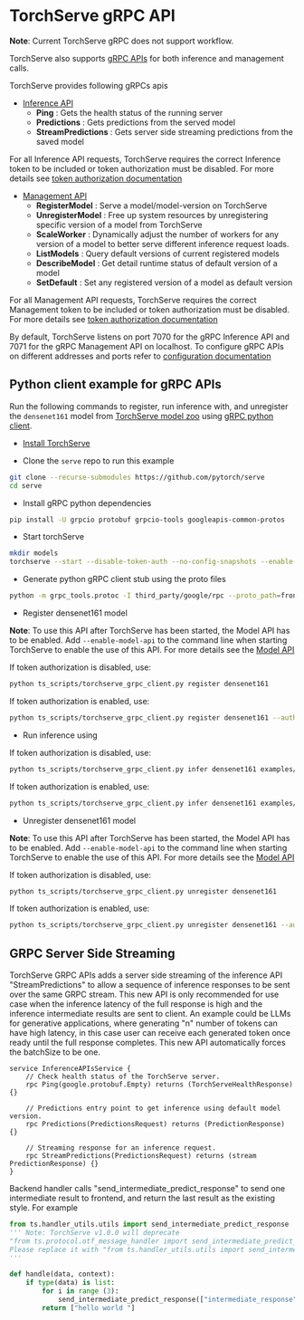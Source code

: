 # TorchServe gRPC API

__Note__: Current TorchServe gRPC does not support workflow.

TorchServe also supports [gRPC APIs](https://github.com/pytorch/serve/tree/master/frontend/server/src/main/resources/proto) for both inference and management calls.

TorchServe provides following gRPCs apis

* [Inference API](https://github.com/pytorch/serve/blob/master/frontend/server/src/main/resources/proto/inference.proto)
  - **Ping** : Gets the health status of the running server
  - **Predictions** : Gets predictions from the served model
  - **StreamPredictions** : Gets server side streaming predictions from the saved model

For all Inference API requests, TorchServe requires the correct Inference token to be included or token authorization must be disabled. For more details see [token authorization documentation](./token_authorization_api.md)

* [Management API](https://github.com/pytorch/serve/blob/master/frontend/server/src/main/resources/proto/management.proto)
  - **RegisterModel** : Serve a model/model-version on TorchServe
  - **UnregisterModel** : Free up system resources by unregistering specific version of a model from TorchServe
  - **ScaleWorker** : Dynamically adjust the number of workers for any version of a model to better serve different inference request loads.
  - **ListModels** : Query default versions of current registered models
  - **DescribeModel** : Get detail runtime status of default version of a model
  - **SetDefault** : Set any registered version of a model as default version

For all Management API requests, TorchServe requires the correct Management token to be included or token authorization must be disabled. For more details see [token authorization documentation](./token_authorization_api.md)

By default, TorchServe listens on port 7070 for the gRPC Inference API and 7071 for the gRPC Management API on localhost.
To configure gRPC APIs on different addresses and ports refer to [configuration documentation](configuration.md)

## Python client example for gRPC APIs

Run the following commands to register, run inference with, and unregister the `densenet161` model from [TorchServe model zoo](model_zoo.md) using [gRPC python client](https://github.com/pytorch/serve/blob/master/ts_scripts/torchserve_grpc_client.py).

 - [Install TorchServe](../README.md)

 - Clone the `serve` repo to run this example

```bash
git clone --recurse-submodules https://github.com/pytorch/serve
cd serve
```

 - Install gRPC python dependencies

```bash
pip install -U grpcio protobuf grpcio-tools googleapis-common-protos
```

 - Start torchServe

```bash
mkdir models
torchserve --start --disable-token-auth --no-config-snapshots --enable-model-api --model-store models/
```

 - Generate python gRPC client stub using the proto files

```bash
python -m grpc_tools.protoc -I third_party/google/rpc --proto_path=frontend/server/src/main/resources/proto/ --python_out=ts_scripts --grpc_python_out=ts_scripts frontend/server/src/main/resources/proto/inference.proto frontend/server/src/main/resources/proto/management.proto
```

 - Register densenet161 model

__Note__: To use this API after TorchServe has been started, the Model API has to be enabled. Add `--enable-model-api` to the command line when starting TorchServe to enable the use of this API. For more details see the [Model API](./model_api.md)

If token authorization is disabled, use:
```bash
python ts_scripts/torchserve_grpc_client.py register densenet161
```

If token authorization is enabled, use:
```bash
python ts_scripts/torchserve_grpc_client.py register densenet161 --auth-token <management-token>
```

 - Run inference using

If token authorization is disabled, use:
```bash
python ts_scripts/torchserve_grpc_client.py infer densenet161 examples/image_classifier/kitten.jpg
```

If token authorization is enabled, use:
```bash
python ts_scripts/torchserve_grpc_client.py infer densenet161 examples/image_classifier/kitten.jpg --auth-token <inference-token>
```

 - Unregister densenet161 model

__Note__: To use this API after TorchServe has been started, the Model API has to be enabled. Add `--enable-model-api` to the command line when starting TorchServe to enable the use of this API. For more details see the [Model API](./model_api.md)

If token authorization is disabled, use:
```bash
python ts_scripts/torchserve_grpc_client.py unregister densenet161
```

If token authorization is enabled, use:
```bash
python ts_scripts/torchserve_grpc_client.py unregister densenet161 --auth-token <management-token>
```

## GRPC Server Side Streaming
TorchServe GRPC APIs adds a server side streaming of the inference API "StreamPredictions" to allow a sequence of inference responses to be sent over the same GRPC stream. This new API is only recommended for use case when the inference latency of the full response is high and the inference intermediate results are sent to client. An example could be LLMs for generative applications, where generating "n" number of tokens can have high latency, in this case user can receive each generated token once ready until the full response completes. This new API automatically forces the batchSize to be one.

```
service InferenceAPIsService {
    // Check health status of the TorchServe server.
    rpc Ping(google.protobuf.Empty) returns (TorchServeHealthResponse) {}

    // Predictions entry point to get inference using default model version.
    rpc Predictions(PredictionsRequest) returns (PredictionResponse) {}

    // Streaming response for an inference request.
    rpc StreamPredictions(PredictionsRequest) returns (stream PredictionResponse) {}
}
```
Backend handler calls "send_intermediate_predict_response" to send one intermediate result to frontend, and return the last result as the existing style. For example
```python
from ts.handler_utils.utils import send_intermediate_predict_response
''' Note: TorchServe v1.0.0 will deprecate
"from ts.protocol.otf_message_handler import send_intermediate_predict_response".
Please replace it with "from ts.handler_utils.utils import send_intermediate_predict_response".
'''

def handle(data, context):
    if type(data) is list:
        for i in range (3):
            send_intermediate_predict_response(["intermediate_response"], context.request_ids, "Intermediate Prediction success", 200, context)
        return ["hello world "]
```
